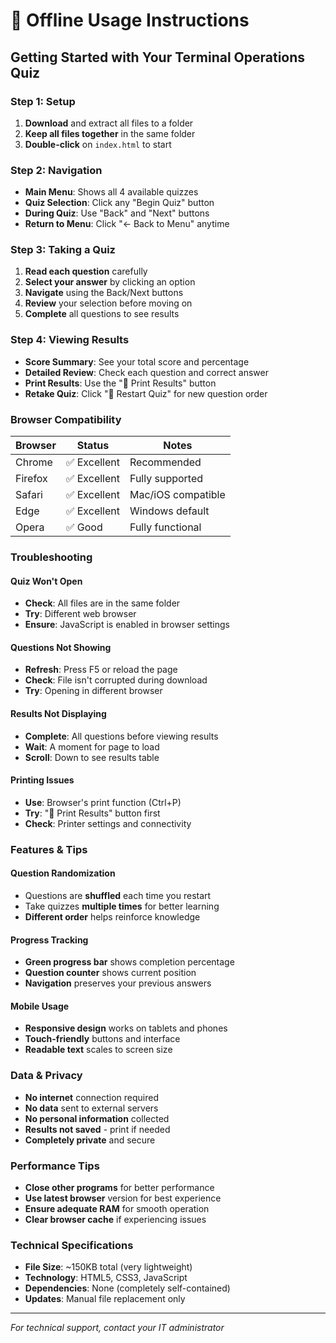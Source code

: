 # 🎯 Offline Usage Instructions

## Getting Started with Your Terminal Operations Quiz

### Step 1: Setup
1. **Download** and extract all files to a folder
2. **Keep all files together** in the same folder
3. **Double-click** on `index.html` to start

### Step 2: Navigation
- **Main Menu**: Shows all 4 available quizzes
- **Quiz Selection**: Click any "Begin Quiz" button
- **During Quiz**: Use "Back" and "Next" buttons
- **Return to Menu**: Click "← Back to Menu" anytime

### Step 3: Taking a Quiz
1. **Read each question** carefully
2. **Select your answer** by clicking an option
3. **Navigate** using the Back/Next buttons
4. **Review** your selection before moving on
5. **Complete** all questions to see results

### Step 4: Viewing Results
- **Score Summary**: See your total score and percentage
- **Detailed Review**: Check each question and correct answer
- **Print Results**: Use the "📄 Print Results" button
- **Retake Quiz**: Click "🔄 Restart Quiz" for new question order

### Browser Compatibility
| Browser | Status | Notes |
|---------|--------|-------|
| Chrome | ✅ Excellent | Recommended |
| Firefox | ✅ Excellent | Fully supported |
| Safari | ✅ Excellent | Mac/iOS compatible |
| Edge | ✅ Excellent | Windows default |
| Opera | ✅ Good | Fully functional |

### Troubleshooting

#### Quiz Won't Open
- **Check**: All files are in the same folder
- **Try**: Different web browser
- **Ensure**: JavaScript is enabled in browser settings

#### Questions Not Showing
- **Refresh**: Press F5 or reload the page
- **Check**: File isn't corrupted during download
- **Try**: Opening in different browser

#### Results Not Displaying
- **Complete**: All questions before viewing results
- **Wait**: A moment for page to load
- **Scroll**: Down to see results table

#### Printing Issues
- **Use**: Browser's print function (Ctrl+P)
- **Try**: "📄 Print Results" button first
- **Check**: Printer settings and connectivity

### Features & Tips

#### Question Randomization
- Questions are **shuffled** each time you restart
- Take quizzes **multiple times** for better learning
- **Different order** helps reinforce knowledge

#### Progress Tracking
- **Green progress bar** shows completion percentage
- **Question counter** shows current position
- **Navigation** preserves your previous answers

#### Mobile Usage
- **Responsive design** works on tablets and phones
- **Touch-friendly** buttons and interface
- **Readable text** scales to screen size

### Data & Privacy
- **No internet** connection required
- **No data** sent to external servers
- **No personal information** collected
- **Results not saved** - print if needed
- **Completely private** and secure

### Performance Tips
- **Close other programs** for better performance
- **Use latest browser** version for best experience
- **Ensure adequate RAM** for smooth operation
- **Clear browser cache** if experiencing issues

### Technical Specifications
- **File Size**: ~150KB total (very lightweight)
- **Technology**: HTML5, CSS3, JavaScript
- **Dependencies**: None (completely self-contained)
- **Updates**: Manual file replacement only

---
*For technical support, contact your IT administrator*
